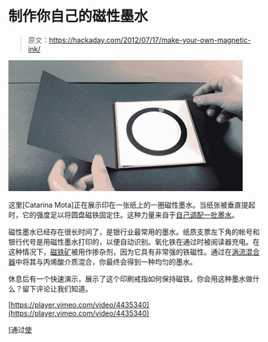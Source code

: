 # 制作你自己的磁性墨水

> 原文：<https://hackaday.com/2012/07/17/make-your-own-magnetic-ink/>

![](img/346bb1726e7f71c3eac2b9ebf4f0a524.png "magnetic-ink")

这里[Catarina Mota]正在展示印在一张纸上的一圈磁性墨水。当纸张被垂直提起时，它的强度足以将圆盘磁铁固定住。这种力量来自于[自己调配一批墨水](http://b.vimeocdn.com/ts/308/084/308084424_640.jpg)。

磁性墨水已经存在很长时间了，是银行业最常用的墨水。纸质支票左下角的帐号和银行代号是用磁性墨水打印的，以便自动识别。氧化铁在通过时被阅读器充电。在这种情况下，[磁铁矿](http://en.wikipedia.org/wiki/Magnetite)被用作掺杂剂，因为它具有非常强的铁磁性。通过在[涡流混合器](http://hackaday.com/2011/03/25/stirring-plate-from-usb-enclosure/)中将其与丙烯酸介质混合，你最终会得到一种均匀的墨水。

休息后有一个快速演示，展示了这个印刷戒指如何保持磁铁。你会用这种墨水做什么？留下评论让我们知道。

[https://player.vimeo.com/video/4435340](https://player.vimeo.com/video/4435340)

[通过[使](http://blog.makezine.com/2012/07/13/diy-magnetic-ink/)